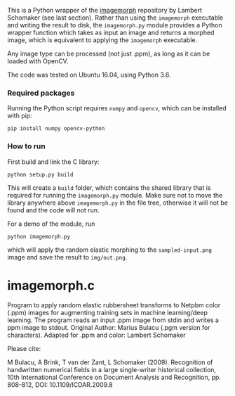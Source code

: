 This is a Python wrapper of the
[imagemorph](https://github.com/GrHound/imagemorph.c) repository by Lambert
Schomaker (see last section). Rather than using the `imagemorph` executable and
writing the result to disk, the `imagemorph.py` module provides a Python
wrapper function which takes as input an image and returns a morphed image,
which is equivalent to applying the `imagemorph` executable.

Any image type can be processed (not just .ppm), as long as it can be
loaded with OpenCV.

The code was tested on Ubuntu 16.04, using Python 3.6.

### Required packages

Running the Python script requires `numpy` and `opencv`, which can be installed
with pip:

```
pip install numpy opencv-python
```

### How to run

First build and link the C library:

```
python setup.py build
```

This will create a `build` folder, which contains the shared library that is
required for running the `imagemorph.py` module. Make sure not to move the
library anywhere above `imagemorph.py` in the file tree, otherwise it will not
be found and the code will not run. 

For a demo of the module, run

```
python imagemorph.py
```

which will apply the random elastic morphing to the `sampled-input.png` image
and save the result to `img/out.png`.


# imagemorph.c
Program to apply random elastic rubbersheet  transforms to Netpbm color (.ppm) images for  augmenting training sets in machine learning/deep learning.  The program reads an input .ppm image from stdin and writes a ppm image to stdout.  Original Author: Marius Bulacu (.pgm version for characters). Adapted for .ppm and color: Lambert Schomaker

Please cite:

M Bulacu, A Brink, T van der Zant, L Schomaker (2009).
Recognition of handwritten numerical fields in a 
large single-writer historical collection,
10th International Conference on Document Analysis and Recognition, 
pp. 808-812, DOI: 10.1109/ICDAR.2009.8 
